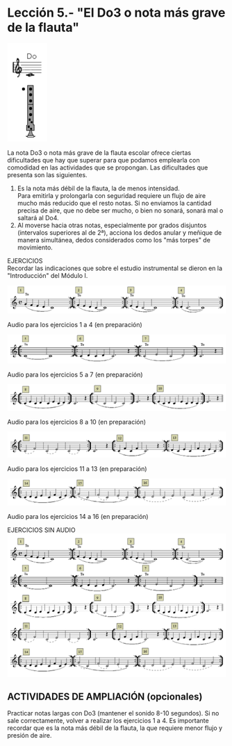 
# Lección 5.- "El Do3 o nota más grave de la flauta"

<img src="img/Posicion_Do3.gif" height="227" alt="Posición Do3 " title="Posición Do3 " />

La nota Do3 o nota más grave de la flauta escolar ofrece ciertas dificultades que hay que superar para que podamos emplearla con comodidad en las actividades que se propongan. Las dificultades que presenta son las siguientes.

1. Es la nota más débil de la flauta, la de menos intensidad.<br />Para emitirla y prolongarla con seguridad requiere un flujo de aire mucho más reducido que el resto notas. Si no enviamos la cantidad precisa de aire, que no debe ser mucho, o bien no sonará, sonará mal o saltará al Do4. 
1. Al moverse hacia otras notas, especialmente por grados disjuntos (intervalos superiores al de 2ª), acciona los dedos anular y meñique de manera simultánea, dedos considerados como los "más torpes" de movimiento. 

EJERCICIOS <br /> Recordar las indicaciones que sobre el estudio instrumental se dieron en la "Introducción" del Módulo I.

![](/assets/M2_L5_Do3_1a4.gif)

Audio para los ejercicios 1 a 4 (en preparación)

![](/assets/M2_L5_Do3_5a7.gif)

Audio para los ejercicios 5 a 7 (en preparación)

![](/assets/M2_L5_Do3_8a10.gif)

Audio para los ejercicios 8 a 10 (en preparación)


![](/assets/M2_L5_Do3_11a13.gif)

Audio para los ejercicios 11 a 13 (en preparación)


![](/assets/M2_L5_Do3_14a16.gif)

Audio para los ejercicios 14 a 16 (en preparación)


EJERCICIOS SIN AUDIO
<img src="img/L6_Pasajes_con_Do3.gif" alt="Pasajes con Do3 o nota más grave" title="Pasajes con Do3 o nota más grave" />



## ACTIVIDADES DE AMPLIACIÓN (opcionales)

Practicar notas largas con Do3 (mantener el sonido 8-10 segundos). Si no sale correctamente, volver a realizar los ejercicios 1 a 4. Es importante recordar que es la nota más débil de la flauta, la que requiere menor flujo y presión de aire.
